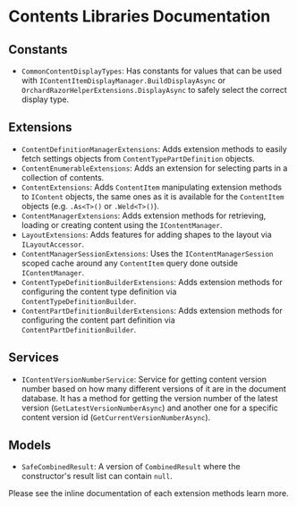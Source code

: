 # Contents Libraries Documentation


## Constants

- `CommonContentDisplayTypes`: Has constants for values that can be used with `IContentItemDisplayManager.BuildDisplayAsync` or `OrchardRazorHelperExtensions.DisplayAsync` to safely select the correct display type.


## Extensions

- `ContentDefinitionManagerExtensions`: Adds extension methods to easily fetch settings objects from `ContentTypePartDefinition` objects.
- `ContentEnumerableExtensions`: Adds an extension for selecting parts in a collection of contents.
- `ContentExtensions`: Adds `ContentItem` manipulating extension methods to `IContent` objects, the same ones as it is available for the `ContentItem` objects (e.g. `.As<T>()` or `.Weld<T>()`).
- `ContentManagerExtensions`: Adds extension methods for retrieving, loading or creating content using the `IContentManager`.
- `LayoutExtensions`: Adds features for adding shapes to the layout via `ILayoutAccessor`.
- `ContentManagerSessionExtensions`: Uses the `IContentManagerSession` scoped cache around any `ContentItem` query done outside `IContentManager`.
- `ContentTypeDefinitionBuilderExtensions`: Adds extension methods for configuring the content type definition via `ContentTypeDefinitionBuilder`.  
- `ContentPartDefinitionBuilderExtensions`: Adds extension methods for configuring the content part definition via `ContentPartDefinitionBuilder`.  


## Services

- `IContentVersionNumberService`: Service for getting content version number based on how many different versions of it are in the document database. It has a method for getting the version number of the latest version (`GetLatestVersionNumberAsync`) and another one for a specific content version id (`GetCurrentVersionNumberAsync`).


## Models

- `SafeCombinedResult`: A version of `CombinedResult` where the constructor's result list can contain `null`.

Please see the inline documentation of each extension methods learn more.
